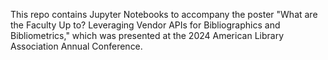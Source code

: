 This repo contains Jupyter Notebooks to accompany the poster "What are the Faculty Up to? Leveraging Vendor APIs for Bibliographics and Bibliometrics," which was presented at the 2024 American Library Association Annual Conference.
